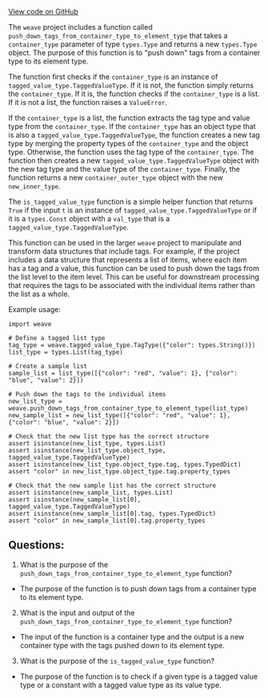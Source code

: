 [View code on GitHub](https://github.com/wandb/weave/weave/language_features/tagging/tagged_value_type_helpers.py)

The `weave` project includes a function called `push_down_tags_from_container_type_to_element_type` that takes a `container_type` parameter of type `types.Type` and returns a new `types.Type` object. The purpose of this function is to "push down" tags from a container type to its element type. 

The function first checks if the `container_type` is an instance of `tagged_value_type.TaggedValueType`. If it is not, the function simply returns the `container_type`. If it is, the function checks if the `container_type` is a list. If it is not a list, the function raises a `ValueError`. 

If the `container_type` is a list, the function extracts the tag type and value type from the `container_type`. If the `container_type` has an object type that is also a `tagged_value_type.TaggedValueType`, the function creates a new tag type by merging the property types of the `container_type` and the object type. Otherwise, the function uses the tag type of the `container_type`. The function then creates a new `tagged_value_type.TaggedValueType` object with the new tag type and the value type of the `container_type`. Finally, the function returns a new `container_outer_type` object with the new `new_inner_type`.

The `is_tagged_value_type` function is a simple helper function that returns `True` if the input `t` is an instance of `tagged_value_type.TaggedValueType` or if it is a `types.Const` object with a `val_type` that is a `tagged_value_type.TaggedValueType`.

This function can be used in the larger `weave` project to manipulate and transform data structures that include tags. For example, if the project includes a data structure that represents a list of items, where each item has a tag and a value, this function can be used to push down the tags from the list level to the item level. This can be useful for downstream processing that requires the tags to be associated with the individual items rather than the list as a whole. 

Example usage:

```
import weave

# Define a tagged list type
tag_type = weave.tagged_value_type.TagType({"color": types.String()})
list_type = types.List(tag_type)

# Create a sample list
sample_list = list_type([{"color": "red", "value": 1}, {"color": "blue", "value": 2}])

# Push down the tags to the individual items
new_list_type = weave.push_down_tags_from_container_type_to_element_type(list_type)
new_sample_list = new_list_type([{"color": "red", "value": 1}, {"color": "blue", "value": 2}])

# Check that the new list type has the correct structure
assert isinstance(new_list_type, types.List)
assert isinstance(new_list_type.object_type, tagged_value_type.TaggedValueType)
assert isinstance(new_list_type.object_type.tag, types.TypedDict)
assert "color" in new_list_type.object_type.tag.property_types

# Check that the new sample list has the correct structure
assert isinstance(new_sample_list, types.List)
assert isinstance(new_sample_list[0], tagged_value_type.TaggedValueType)
assert isinstance(new_sample_list[0].tag, types.TypedDict)
assert "color" in new_sample_list[0].tag.property_types
```
## Questions: 
 1. What is the purpose of the `push_down_tags_from_container_type_to_element_type` function?
- The purpose of the function is to push down tags from a container type to its element type.

2. What is the input and output of the `push_down_tags_from_container_type_to_element_type` function?
- The input of the function is a container type and the output is a new container type with the tags pushed down to its element type.

3. What is the purpose of the `is_tagged_value_type` function?
- The purpose of the function is to check if a given type is a tagged value type or a constant with a tagged value type as its value type.
